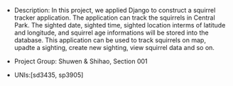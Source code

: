- Description:
In this project, we applied Django to construct a squirrel tracker application. The application can track the squirrels in Central Park.
The sighted date, sighted time, sighted location interms of latitude and longitude, and squirrel age informations will be stored into the database. 
This application can be used to track squirrels on map, upadte a sighting, create new sighting, view squirrel data and so on.

- Project Group: Shuwen & Shihao, Section 001
- UNIs:[sd3435, sp3905]
